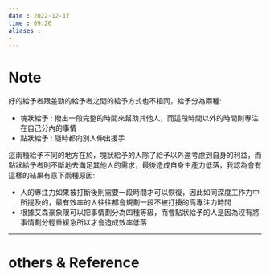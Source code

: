 ```yaml
---
date : 2022-12-17
time : 09:26
aliases :
- 
---
```

# Note
好的給予者跟差勁的給予者之間的給予方式也不相同，給予分為兩種:
- 塊狀給予 : 撥出一段完整的時間來幫助其他人，而這段時間以外的時間則專注在自己分內的事情
- 點狀給予 : 隨時都向別人伸出援手

這兩種給予不同的地方在於，塊狀給予的人除了給予以外還考慮到自身的利益，而點狀給予者則不斷地去滿足其他人的需求，最後造成自身生產力低落，我認為會有這樣的結果有意下兩種原因:
- 人的專注力如果被打斷後則需要一段時間才可以恢復，因此如同深度工作力中所提及的，最有效率的人往往都會規劃一段不被打擾的高專注力時間
- 根據艾森豪象限可以把事情劃分為四種等級，而會點狀給予的人是因為沒有將事情劃分輕重緩急所以才會造成效率低落

---
# others &  Reference

